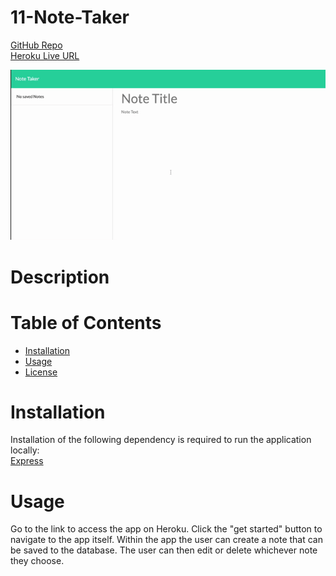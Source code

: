 # 11-Note-Taker
[GitHub Repo](https://github.com/mrcaseyrobison/11-Note-Taker)  
[Heroku Live URL](https://mrcaseyrobison-note-taker.herokuapp.com/)

![Application Preview Image](demo/demo.gif)
# Description

# Table of Contents
* [Installation](#installation)  
* [Usage](#usage)  
* [License](#license) 

# Installation
Installation of the following dependency is required to run the application locally:  
[Express](https://www.npmjs.com/package/express)

# Usage
Go to the link to access the app on Heroku. Click the "get started" button to navigate to the app itself. Within the app the user can create a note that can be saved to the database. The user can then edit or delete whichever note they choose.
